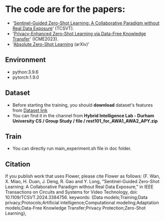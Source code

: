 # The code are for the papers: 
- '[Sentinel-Guided Zero-Shot Learning: A Collaborative Paradigm without Real Data Exposure](https://ieeexplore.ieee.org/abstract/document/10489996)' (TCSVT).
- '[Privacy-Enhanced Zero-Shot Learning via Data-Free Knowledge Transfer](https://ieeexplore.ieee.org/abstract/document/10219812)' (ICME2023).
- '[Absolute Zero-Shot Learning](https://arxiv.org/abs/2202.11319) (arXiv)'


## Environment

- python:3.9.6
- pytorch:1.9.0

## Dataset
- Before starting the training, you should **download** dataset's features from  [Dataset link](https://teams.microsoft.com/_#/school/files/Group%20Study?threadId=19%3A5c11800f52bf4af1b5bb33d792679435%40thread.tacv2&ctx=channel&context=DatasetForGroupPorject&rootfolder=%252Fteams%252FPerceptionLab%252FShared%2520Documents%252FGroup%2520Study%252FDatasetForGroupPorject)
- You can find it in the channel from **Hybrid Intelligence Lab - Durham University CS / Group Study / file / rest101_for_AWA1_AWA2_APY.zip**

## Train
- You can directly run main_experiment.sh file in doc folder.

## Citation
If you publish work that uses Flower, please cite Flower as follows:
{F. Wan, X. Miao, H. Duan, J. Deng, R. Gao and Y. Long, "Sentinel-Guided Zero-Shot Learning: A Collaborative Paradigm without Real Data Exposure," in IEEE Transactions on Circuits and Systems for Video Technology, doi: 10.1109/TCSVT.2024.3384756.
keywords: {Data models;Training;Data privacy;Protocols;Artificial intelligence;Computational modeling;Adaptation models;Data-Free Knowledge Transfer;Privacy Protection;Zero-Shot Learning},

